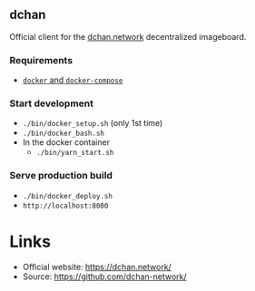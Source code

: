 dchan
-----
Official client for the [dchan.network](https://dchan.network) decentralized imageboard.

### Requirements
- [`docker` and `docker-compose`](https://docs.docker.com/compose/install/)

### Start development
- `./bin/docker_setup.sh` (only 1st time)
- `./bin/docker_bash.sh`
- In the docker container
    - `./bin/yarn_start.sh`

### Serve production build
- `./bin/docker_deploy.sh`
- `http://localhost:8080`

# Links
- Official website: https://dchan.network/
- Source: https://github.com/dchan-network/
